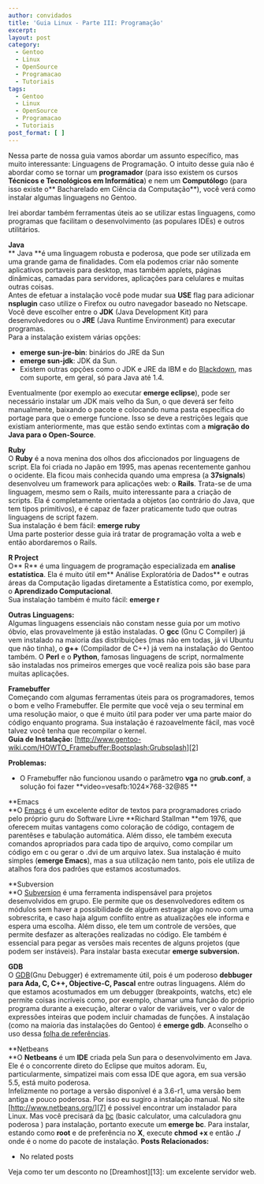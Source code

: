 ```yaml
---
author: convidados
title: 'Guia Linux - Parte III: Programação'
excerpt:
layout: post
category:
  - Gentoo
  - Linux
  - OpenSource
  - Programacao
  - Tutoriais
tags:
  - Gentoo
  - Linux
  - OpenSource
  - Programacao
  - Tutoriais
post_format: [ ]
---
```

Nessa parte de nossa guia vamos abordar um assunto específico, mas muito interessante: Linguagens de Programação. O intuito desse guia não é abordar como se tornar um **programador** (para isso existem os cursos **Técnicos e Tecnológicos em Informática**) e nem um **Computólog**o (para isso existe o** Bacharelado em Ciência da Computação**), você verá como instalar algumas linguagens no Gentoo.

Irei abordar também ferramentas úteis ao se utilizar estas linguagens, como programas que facilitam o desenvolvimento (as populares IDEs) e outros utilitários.

**Java**  
** Java **é uma linguagem robusta e poderosa, que pode ser utilizada em uma grande gama de finalidades. Com ela podemos criar não somente aplicativos portaveis para desktop, mas também applets, páginas dinâmicas, camadas para servidores, aplicações para celulares e muitas outras coisas.  
Antes de efetuar a instalação você pode mudar sua **USE** flag para adicionar **nsplugin** caso utilize o Firefox ou outro navegador baseado no Netscape. Você deve escolher entre o **JDK** (Java Development Kit) para desenvolvedores ou o **JRE** (Java Runtime Environment) para executar programas.  
Para a instalação existem várias opções:

*   **emerge sun-jre-bin**: binários do JRE da Sun
*   **emerge sun-jdk**: JDK da Sun.
*   Existem outras opções como o JDK e JRE da IBM e do [Blackdown][1], mas com suporte, em geral, só para Java até 1.4.

Eventualmente (por exemplo ao executar **emerge eclipse**), pode ser necessário instalar um JDK mais velho da Sun, o que deverá ser feito manualmente, baixando o pacote e colocando numa pasta específica do portage para que o emerge funcione. Isso se deve a restrições legais que existiam anteriormente, mas que estão sendo extintas com a **migração do Java para o Open-Source**.

**Ruby**  
O **Ruby** é a nova menina dos olhos dos aficcionados por linguagens de script. Ela foi criada no Japão em 1995, mas apenas recentemente ganhou o ocidente. Ela ficou mais conhecida quando uma empresa (a **37signals**) desenvolveu um framework para aplicações web: o **Rails**. Trata-se de uma linguagem, mesmo sem o Rails, muito interessante para a criação de scripts. Ela é completamente orientada a objetos (ao contrário do Java, que tem tipos primitivos), e é capaz de fazer praticamente tudo que outras linguagens de script fazem.  
Sua instalação é bem fácil: **emerge ruby**  
Uma parte posterior desse guia irá tratar de programação volta a web e então abordaremos o Rails.

**R Project**  
O** R** é uma linguagem de programação especializada em **analise estatística**. Ela é muito útil em** Análise Exploratória de Dados** e outras áreas da Computação ligadas diretamente a Estatística como, por exemplo, o **Aprendizado Computacional**.  
Sua instalação também é muito fácil: **emerge r**

**Outras Linguagens:**  
Algumas linguagens essenciais não constam nesse guia por um motivo óbvio, elas provavelmente já estão instaladas. O **gcc** (Gnu C Compiler) já vem instalado na maioria das distribuições (mas não em todas, já vi Ubuntu que não tinha), o **g++** (Compilador de C++) já vem na instalação do Gentoo também. O **Perl** e o **Python**, famosas linguagens de script, normalmente são instaladas nos primeiros emerges que você realiza pois são base para muitas aplicações.

**Framebuffer**  
Começando com algumas ferramentas úteis para os programadores, temos o bom e velho Framebuffer. Ele permite que você veja o seu terminal em uma resolução maior, o que é muito útil para poder ver uma parte maior do código enquanto programa. Sua instalação é razoavelmente fácil, mas você talvez você tenha que recompilar o kernel.  
**Guia de Instalação:** [http://www.gentoo-wiki.com/HOWTO_Framebuffer:Bootsplash:Grubsplash][2]

**Problemas:**

*   O Framebuffer não funcionou usando o parâmetro **vga** no g**rub.conf**, a solução foi fazer **video=vesafb:1024×768-32@85 **

**Emacs  
**O [Emacs][3] é um excelente editor de textos para programadores criado pelo próprio guru do Software Livre **Richard Stallman **em 1976, que oferecem muitas vantagens como coloração de código, contagem de parentêses e tabulação automática. Além disso, ele também executa comandos apropriados para cada tipo de arquivo, como compilar um código em c ou gerar o .dvi de um arquivo latex. Sua instalação é muito simples (**emerge Emacs**), mas a sua utilização nem tanto, pois ele utiliza de atalhos fora dos padrões que estamos acostumados.

**Subversion  
**O [Subversion][4] é uma ferramenta indispensável para projetos desenvolvidos em grupo. Ele permite que os desenvolvedores editem os módulos sem haver a possibilidade de alguém estragar algo novo com uma sobrescrita, e caso haja algum conflito entre as atualizações ele informa e espera uma escolha. Além disso, ele tem um controle de versões, que permite desfazer as alterações realizadas no código. Ele também é essencial para pegar as versões mais recentes de alguns projetos (que podem ser instáveis). Para instalar basta executar **emerge subversion.**

**GDB**  
O [GDB][5](Gnu Debugger) é extremamente útil, pois é um poderoso **debbuger para Ada, C, C++, Objective-C, Pascal** entre outras linguagens. Além do que estamos acostumados em um debugger (breakpoints, watchs, etc) ele permite coisas incríveis como, por exemplo, chamar uma função do próprio programa durante a execução, alterar o valor de variáveis, ver o valor de expressões inteiras que podem incluir chamadas de funções. A instalação (como na maioria das instalações do Gentoo) é **emerge gdb**. Aconselho o uso dessa [folha de referências][6].

**Netbeans  
**O **Netbeans** é um **IDE** criada pela Sun para o desenvolvimento em Java. Ele é o concorrente direto do Eclipse que muitos adoram. Eu, particularmente, simpatizei mais com essa IDE que agora, em sua versão 5.5, está muito poderosa.  
Infelizmente no portage a versão disponível é a 3.6-r1, uma versão bem antiga e pouco poderosa. Por isso eu sugiro a instalação manual. No site [http://www.netbeans.org/][7] é possivel encontrar um instalador para Linux. Mas você precisará da [bc][8] (basic calculator, uma calculadora gnu poderosa ) para instalação, portanto execute um **emerge bc**. Para instalar, estando como **root** e de preferência no **X**, execute **chmod +x <arquivo>** e então **./<arquivo>** onde <arquivo> é o nome do pacote de instalação. 
**Posts Relacionados:** 
*   No related posts










Veja como ter um desconto no [Dreamhost][13]: um excelente servidor web.

 [1]: http://en.wikipedia.org/wiki/Blackdown_Java "Wikipedia: Blackdown"
 [2]: http://www.gentoo-wiki.com/HOWTO_Framebuffer:Bootsplash:Grubsplash "Gentoo Wiki: How To Framebuffer"
 [3]: http://www.gnu.org/software/emacs/ "Site Oficial Emacs"
 [4]: http://subversion.tigris.org/ "Site Oficial Subversion"
 [5]: http://sourceware.org/gdb/ "Site Oficial GDB"
 [6]: http://www.cs.dal.ca/studentservices/refcards/gdbref.pdf "GDB Quick Reference"
 [7]: http://www.netbeans.org/ "Site Oficial NetBeans"
 [8]: http://en.wikipedia.org/wiki/Bc_%28Unix%29 "bc na Wikipedia"





